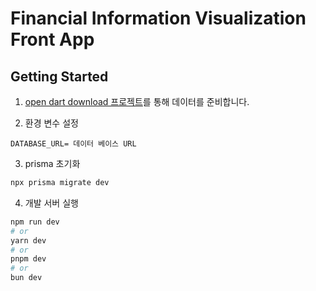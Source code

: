 # Financial Information Visualization Front App

## Getting Started

1. [open dart download 프로젝트]('../open-dart-download/README.md')를 통해 데이터를 준비합니다.

2. 환경 변수 설정

```.env
DATABASE_URL= 데이터 베이스 URL
```

3. prisma 초기화

```bash
npx prisma migrate dev
```

4. 개발 서버 실행

```bash
npm run dev
# or
yarn dev
# or
pnpm dev
# or
bun dev
```
